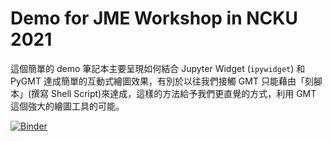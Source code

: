 # Demo for JME Workshop in NCKU 2021

這個簡單的 demo 筆記本主要呈現如何結合 Jupyter Widget (`ipywidget`) 和 PyGMT 達成簡單的互動式繪圖效果，有別於以往我們接觸 GMT 只能藉由「刻腳本」(撰寫 Shell Script)來達成，這樣的方法給予我們更直覺的方式，利用 GMT 這個強大的繪圖工具的可能。

[![Binder](https://mybinder.org/badge_logo.svg)](https://mybinder.org/v2/gh/sean0921/workshop_demo_20210805.git/master?filepath=pygmt_meca_demo.ipynb&urlpath=lab)

